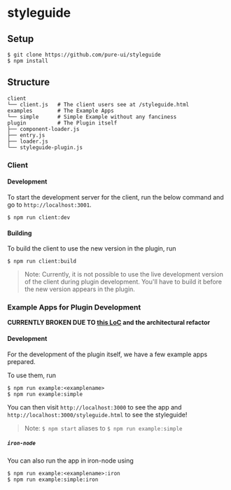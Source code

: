 # styleguide

## Setup

```
$ git clone https://github.com/pure-ui/styleguide
$ npm install
```

## Structure

```
client
└── client.js   # The client users see at /styleguide.html
examples        # The Example Apps
└── simple      # Simple Example without any fanciness
plugin          # The Plugin itself
├── component-loader.js
├── entry.js
├── loader.js
└── styleguide-plugin.js
```

### Client

#### Development

To start the development server for the client, run the below command and go to `http://localhost:3001`.

```
$ npm run client:dev
```

#### Building

To build the client to use the new version in the plugin, run

```
$ npm run client:build
```

> Note: Currently, it is not possible to use the live development version of the client during plugin development. You'll have to build it before the new version appears in the plugin.

### Example Apps for Plugin Development

**CURRENTLY BROKEN DUE TO [this LoC](plugin/styleguide-plugin.js#L50) and the architectural refactor**

#### Development

For the development of the plugin itself, we have a few example apps prepared.

To use them, run

```
$ npm run example:<examplename>
$ npm run example:simple
```

You can then visit `http://localhost:3000` to see the app and `http://localhost:3000/styleguide.html` to see the styleguide!

> Note: `$ npm start` aliases to `$ npm run example:simple`

##### `iron-node`

You can also run the app in iron-node using

```
$ npm run example:<examplename>:iron
$ npm run example:simple:iron
```
